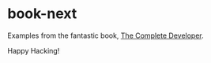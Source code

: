 # book-next

Examples from the fantastic book, [The Complete Developer][complete].

Happy Hacking!

[complete]: https://nostarch.com/complete-developer
